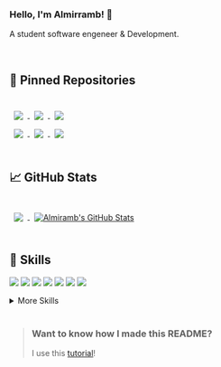 ### Hello, I'm Almirramb! 👋
A student software engeneer & Development.


<br>

## 📌 Pinned Repositories

<br>

<a href="https://github.com/almirramb/blogatico.git">
  <img align="center" style="margin:0.5rem" src="https://github-readme-stats.vercel.app/api/pin/?username=almirramb&repo=blogatico&title_color=ffffff&text_color=c9cacc&icon_color=4AB197&bg_color=1A2B34" />
</a>


<a href="https://github.com/almirramb/Ionic3-Curse.git">
  <img align="center" style="margin:0.5rem" src="https://github-readme-stats.vercel.app/api/pin/?username=almirramb&repo=Ionic3-Curse&title_color=ffffff&text_color=c9cacc&icon_color=4AB197&bg_color=1A2B34" />
</a>


<a href="https://github.com/almirramb/ionic-3-essencial.git">
  <img align="center" style="margin:0.5rem" src="https://github-readme-stats.vercel.app/api/pin/?username=almirramb&repo=ionic-3-essencial&title_color=ffffff&text_color=c9cacc&icon_color=4AB197&bg_color=1A2B34" />
</a>


<br>

<a href="https://github.com/almirramb/partiuformar.git">
  <img align="center" style="margin:0.5rem" src="https://github-readme-stats.vercel.app/api/pin/?username=almirramb&repo=partiuformar&title_color=ffffff&text_color=c9cacc&icon_color=4AB197&bg_color=1A2B34" />
</a>


<a href="https://github.com/almirramb/Ionic3-Magma2.git">
  <img align="center" style="margin:0.5rem" src="https://github-readme-stats.vercel.app/api/pin/?username=almirramb&repo=Ionic3-Magma2&title_color=ffffff&text_color=c9cacc&icon_color=4AB197&bg_color=1A2B34" />
</a>


<a href="https://github.com/almirramb/Ionic3-Magma3.git">
  <img align="center" style="margin:0.5rem" src="https://github-readme-stats.vercel.app/api/pin/?username=almirramb&repo=Ionic3-Magma3&title_color=ffffff&text_color=c9cacc&icon_color=4AB197&bg_color=1A2B34" />
</a>


<br>
<br>

## &#x1f4c8; GitHub Stats

<br>

<a href="https://github.com/almirramb">
  <img align="center" style="margin:0.5rem" src="https://github-readme-stats.vercel.app/api/top-langs/?username=almirramb&hide=html,css&title_color=ffffff&text_color=c9cacc&icon_color=4AB197&bg_color=1A2B34" />
</a>

<a href="https://github.com/almirramb">
  <img align="center" style="margin:0.5rem" src="https://github-readme-stats.vercel.app/api?username=almirramb&show_icons=true&line_height=27&count_private=true&title_color=ffffff&text_color=c9cacc&icon_color=4AB097&bg_color=1A2B34" alt="Almiramb's GitHub Stats" />
</a>

<br>
<br>

## 💼 Skills

![](https://img.shields.io/badge/Code-Java-informational?style=flat&logo=Java&logoColor=white&color=4AB197)
![](https://img.shields.io/badge/Code-JavaScript-informational?style=flat&logo=JavaScript&logoColor=white&color=4AB197)
![](https://img.shields.io/badge/Code-Ionic-informational?style=flat&logo=ionic&logoColor=white&color=4AB197)
![](https://img.shields.io/badge/Code-MySQL-informational?style=flat&logo=MySQL&logoColor=white&color=4AB197)
![](https://img.shields.io/badge/Code-React-informational?style=flat&logo=react&logoColor=white&color=4AB197)
![](https://img.shields.io/badge/Code-TypeScript-informational?style=flat&logo=TypeScript&logoColor=white&color=4AB197)
![](https://img.shields.io/badge/Style-CSS-informational?style=flat&logo=css3&logoColor=white&color=4AB197)



<details>
<summary>More Skills</summary>
<br>

![](https://img.shields.io/badge/Visual_Studio_Code-0078D4?style=for-the-badge&logo=visual%20studio%20code&logoColor=white)
![](https://img.shields.io/badge/Eclipse-2C2255?style=for-the-badge&logo=eclipse&logoColor=white)
![](https://img.shields.io/badge/apache%20netbeans-1B6AC6?style=for-the-badge&logo=apache%20netbeans%20IDE&logoColor=white)
![](https://img.shields.io/badge/Bootstrap-563D7C?style=for-the-badge&logo=bootstrap&logoColor=white)
![](https://img.shields.io/badge/Ionic-3880FF?style=for-the-badge&logo=ionic&logoColor=white)
![](https://img.shields.io/badge/Python-14354C?style=for-the-badge&logo=python&logoColor=white)
![](https://img.shields.io/badge/HTML-239120?style=for-the-badge&logo=html5&logoColor=white)
![](https://img.shields.io/badge/MariaDB-003545?style=for-the-badge&logo=mariadb&logoColor=white)




<br>

![](https://img.shields.io/badge/Tools-Jenkins-informational?style=flat&logo=jenkins&logoColor=white&color=4AB197)
![](https://img.shields.io/badge/Tools-SonarQube-informational?style=flat&logo=SonarQube&logoColor=white&color=4AB197)
![](https://img.shields.io/badge/Tools-Postman-informational?style=flat&logo=Postman&logoColor=white&color=4AB197)
![](https://img.shields.io/badge/Tools-GitHub-informational?style=flat&logo=GitHub&logoColor=white&color=4AB197)
![](https://img.shields.io/badge/Tools-Trello-informational?style=flat&logo=Jira-Software&logoColor=white&color=4AB197)

</details>

<br>


> ### Want to know how I made this README?
>
> I use this [tutorial](https://braydoncoyer.dev/blog/creating-a-killer-github-profile-readme-part-1/)!
